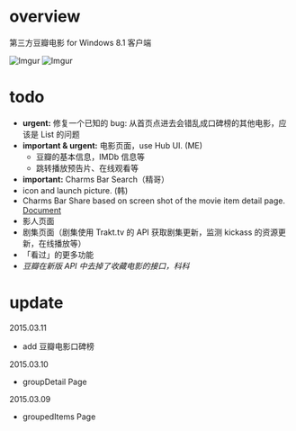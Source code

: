 # overview
第三方豆瓣电影 for Windows 8.1 客户端

![Imgur](http://i.imgur.com/Uw8Kjbd.jpg)
![Imgur](http://i.imgur.com/EjqRgdF.jpg)

# todo
* **urgent:** 修复一个已知的 bug: 从首页点进去会错乱成口碑榜的其他电影，应该是 List 的问题
* **important & urgent:** 电影页面，use Hub UI. (ME)
	* 豆瓣的基本信息，IMDb 信息等
	* 跳转播放预告片、在线观看等
* **important:** Charms Bar Search（精哥）
* icon and launch picture. (韩)
* Charms Bar Share based on screen shot of the movie item detail page. [Document](https://msdn.microsoft.com/en-us/library/windows/apps/windows.applicationmodel.datatransfer.datatransfermanager.showshareui.aspx)
* 影人页面
* 剧集页面（剧集使用 Trakt.tv 的 API 获取剧集更新，监测 kickass 的资源更新，在线播放等）
* 「看过」的更多功能
* *豆瓣在新版 API 中去掉了收藏电影的接口，科科*

# update

2015.03.11

* add 豆瓣电影口碑榜

2015.03.10

* groupDetail Page

2015.03.09

* groupedItems Page

